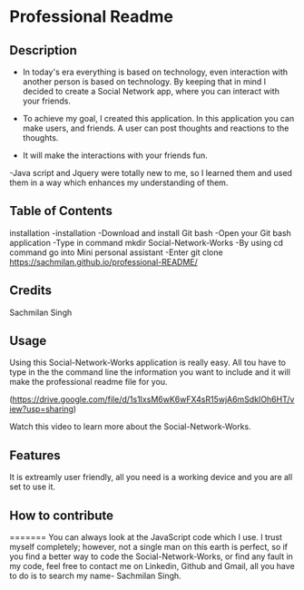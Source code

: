 # Professional Readme

## Description

-  In today's era everything is based on technology, even interaction with another person is based on technology. By keeping that in mind I decided to create a Social Network app, where you can interact with your friends.

- To achieve my goal, I created this application. In this application you can make users, and friends. A user can post thoughts and reactions to the thoughts. 

- It will make the interactions with your friends fun.

-Java script and Jquery were totally new to me, so I learned them and used them in a way which enhances my understanding of them.

## Table of Contents

installation
-installation
-Download and install Git bash
-Open your Git bash application
-Type in command mkdir Social-Network-Works
-By using cd command go into Mini personal assistant
-Enter git clone https://sachmilan.github.io/professional-README/

## Credits

Sachmilan Singh

## Usage

Using this Social-Network-Works application is really easy. All tou have to type in the the command line the information you want to include and it will make the professional readme file for you.

(https://drive.google.com/file/d/1s1IxsM6wK6wFX4sR15wjA6mSdkIOh6HT/view?usp=sharing)

Watch this video to learn more about the Social-Network-Works.

## Features

It is extreamly user friendly, all you need is a working device and you are all set to use it. 

## How to contribute


=======
You can always look at the JavaScript code which I use. I trust myself completely; however, not a single man on this earth is perfect, so if you find a better way to code the Social-Network-Works, or find any fault in my code, feel free to contact me on Linkedin, Github and Gmail, all you have to do is to search my name- Sachmilan Singh.

